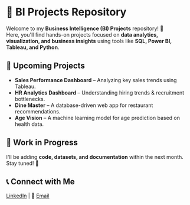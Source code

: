 # 🚀 BI Projects Repository  

Welcome to my **Business Intelligence (BI) Projects** repository! 🎯  
Here, you'll find hands-on projects focused on **data analytics, visualization, and business insights** using tools like **SQL, Power BI, Tableau, and Python**.  

## 📌 Upcoming Projects
- **Sales Performance Dashboard** – Analyzing key sales trends using Tableau.
- **HR Analytics Dashboard** – Understanding hiring trends & recruitment bottlenecks.
- **Dine Master** – A database-driven web app for restaurant recommendations.
- **Age Vision** – A machine learning model for age prediction based on health data.

## 📅 Work in Progress  
I'll be adding **code, datasets, and documentation** within the next month. Stay tuned! 🚀

## 📞 Connect with Me
[LinkedIn](https://www.linkedin.com/in/yash-srivastava-2a0456253/) | 📧 [Email](mailto:yashsrivastava1407@gmail.com)
